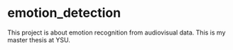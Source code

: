 # emotion_detection

This project is about emotion recognition from audiovisual data. This is my master thesis at YSU.
